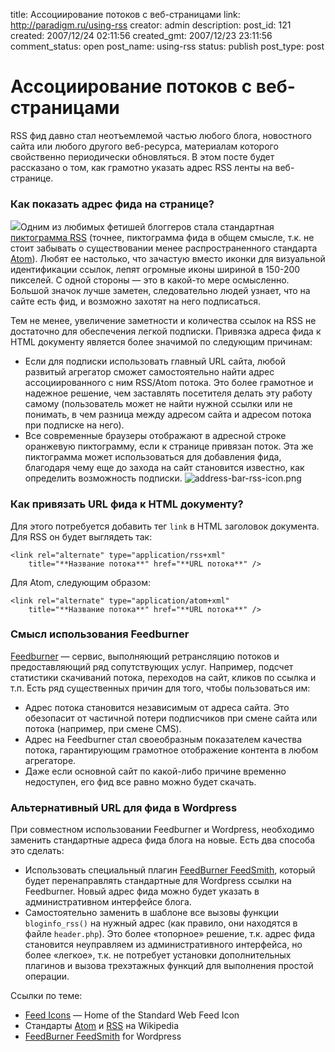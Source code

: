 title: Ассоциирование потоков с веб-страницами
link: http://paradigm.ru/using-rss
creator: admin
description:
post_id: 121
created: 2007/12/24 02:11:56
created_gmt: 2007/12/23 23:11:56
comment_status: open
post_name: using-rss
status: publish
post_type: post

# Ассоциирование потоков с веб-страницами

RSS фид давно стал неотъемлемой частью любого блога, новостного сайта или любого другого веб-ресурса, материалам которого свойственно периодически обновляться. В этом посте будет рассказано о том, как грамотно указать адрес RSS ленты на веб-странице.

### Как показать адрес фида на странице?

![](/media/feed-icon-96x96.png)Одним из любимых фетишей блоггеров стала стандартная [пиктограмма RSS](http://feedicons.com/) (точнее, пиктограмма фида в общем смысле, т.к. не стоит забывать о существовании менее распространенного стандарта [Atom](http://ru.wikipedia.org/wiki/Atom)). Любят ее настолько, что зачастую вместо иконки для визуальной идентификации ссылок, лепят огромные иконы шириной в 150-200 пикселей. С одной стороны — это в какой-то мере осмысленно. Большой значок лучше заметен, следовательно людей узнает, что на сайте есть фид, и возможно захотят на него подписаться.

Тем не менее, увеличение заметности и количества ссылок на RSS не достаточно для обеспечения легкой подписки. Привязка адреса фида к HTML документу является более значимой по следующим причинам:

  * Если для подписки использовать главный URL сайта, любой развитый агрегатор сможет самостоятельно найти адрес ассоциированного с ним RSS/Atom потока. Это более грамотное и надежное решение, чем заставлять посетителя делать эту работу самому (пользователь может не найти нужной ссылки или не понимать, в чем разница между адресом сайта и адресом потока при подписке на него).
  * Все современные браузеры отображают в адресной строке оранжевую пиктограмму, если к странице привязан поток. Эта же пиктограмма может использоваться для добавления фида, благодаря чему еще до захода на сайт становится известно, как определить возможность подписки.
![address-bar-rss-icon.png](/media/address-bar-rss-icon.png)

### Как привязать URL фида к HTML документу?

Для этого потребуется добавить тег `link` в HTML заголовок документа. Для RSS он будет выглядеть так:

    <link rel="alternate" type="application/rss+xml"
        title="**Название потока**" href="**URL потока**" />

Для Atom, следующим образом:

    <link rel="alternate" type="application/atom+xml"
        title="**Название потока**" href="**URL потока**" />

### Смысл использования Feedburner

[Feedburner](http://feedburner.com/) — сервис, выполняющий ретрансляцию потоков и предоставляющий ряд сопутствующих услуг. Например, подсчет статистики скачиваний потока, переходов на сайт, кликов по ссылка и т.п. Есть ряд существенных причин для того, чтобы пользоваться им:

  * Адрес потока становится независимым от адреса сайта. Это обезопасит от частичной потери подписчиков при смене сайта или потока (например, при смене CMS).
  * Адрес на Feedburner стал своеобразным показателем качества потока, гарантирующим грамотное отображение контента в любом агрегаторе.
  * Даже если основной сайт по какой-либо причине временно недоступен, его фид все равно можно будет скачать.

### Альтернативный URL для фида в Wordpress

При совместном использовании Feedburner и Wordpress, необходимо заменить стандартные адреса фида блога на новые. Есть два способа это сделать:

  * Использовать специальный плагин [FeedBurner FeedSmith](http://b23.ru/chu), который будет перенаправлять стандартные для Wordpress ссылки на Feedburner. Новый адрес фида можно будет указать в административном интерфейсе блога.
  * Самостоятельно заменить в шаблоне все вызовы функции `bloginfo_rss()` на нужный адрес (как правило, они находятся в файле `header.php`). Это более «топорное» решение, т.к. адрес фида становится неуправляем из административного интерфейса, но более «легкое», т.к. не потребует установки дополнительных плагинов и вызова трехэтажных функций для выполнения простой операции.

Ссылки по теме:

  * [Feed Icons](http://feedicons.com/) — Home of the Standard Web Feed Icon
  * Стандарты [Atom](http://ru.wikipedia.org/wiki/Atom) и [RSS](http://ru.wikipedia.org/wiki/RSS) на Wikipedia
  * [FeedBurner FeedSmith](http://b23.ru/chu) for Wordpress
